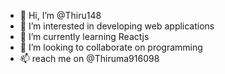 - 👋 Hi, I’m @Thiru148
- 👀 I’m interested in developing web applications
- 🌱 I’m currently learning Reactjs
- 💞️ I’m looking to collaborate on programming
- 📫 reach me on @Thiruma916098

<!---
Thiru148/Thiru148 is a ✨ special ✨ repository because its `README.md` (this file) appears on your GitHub profile.
You can click the Preview link to take a look at your changes.
--->
